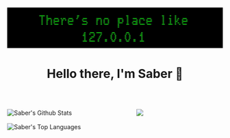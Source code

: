   [![Never Forget You JPG](https://github.com/saber-khakbiz/saber-khakbiz/blob/main/img/127.1.1.1.jpg)](https://www.youtube.com/watch?v=SDkAGkd4NLc) 
<p>
  <h1 align="center"><b>Hello there, I'm Saber 👋</b></h1>
</p>
<br>
<br>

![](https://github-profile-summary-cards.vercel.app/api/cards/profile-details?username=saber-khakbiz&theme=github_dark)
  <img align="left" src="https://github-readme-stats.vercel.app/api?username=saber-khakbiz&show_icons=true&theme=merko" alt="Saber's Github Stats" width="60%">
  
<img src="https://github-readme-stats.vercel.app/api/top-langs/?username=saber-khakbiz&layout=compact&theme=merko" width="37%" alt="Saber's Top Languages">


<br>
